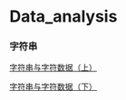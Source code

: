# Data_analysis

### 字符串

[字符串与字符数据（上）](https://mp.weixin.qq.com/s?src=11&timestamp=1532656122&ver=1023&signature=5eSYmrZlKAAG3dCOLSNtngg87KtuwrKztGegdpjCnVUiFCon5uM35F8X1g1VtBsTptpcrgHovIRpA0vl91BfsPhIyaVBhAWcmzhmtmjR*4-Oj7iF*DUjts1CXGCYE8m6&new=1)

[字符串与字符数据（下）](https://mp.weixin.qq.com/s?src=11&timestamp=1532656122&ver=1023&signature=5eSYmrZlKAAG3dCOLSNtngg87KtuwrKztGegdpjCnVWEvKvXoOaqgEd*4AoA1dnsOCD2hWV2tGNuBht9RPL4w83wMa-O1g2gyMPjVaxtdlw9xlgpY*EUfipgQJ4v-dML&new=1)

